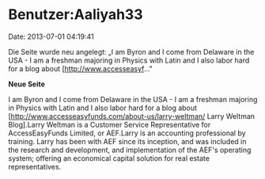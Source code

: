 Benutzer:Aaliyah33
==================

Date: 2013-07-01 04:19:41

Die Seite wurde neu angelegt: „I am Byron and I come from Delaware in
the USA - I am a freshman majoring in Physics with Latin and I also
labor hard for a blog about \[http://www.accesseasyf..."

**Neue Seite**

<div>

I am Byron and I come from Delaware in the USA - I am a freshman
majoring in Physics with Latin and I also labor hard for a blog about
\[http://www.accesseasyfunds.com/about-us/larry-weltman/ Larry Weltman
Blog\].Larry Weltman is a Customer Service Representative for
AccessEasyFunds Limited, or AEF.Larry is an accounting professional by
training. Larry has been with AEF since its inception, and was included
in the research and development, and implementation of the AEF\'s
operating system; offering an economical capital solution for real
estate representatives.

</div>

